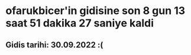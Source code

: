 # ofarukbicer'in gidisine son 8 gun 13 saat 51 dakika 27 saniye kaldi

## Gidis tarihi: 30.09.2022 :(